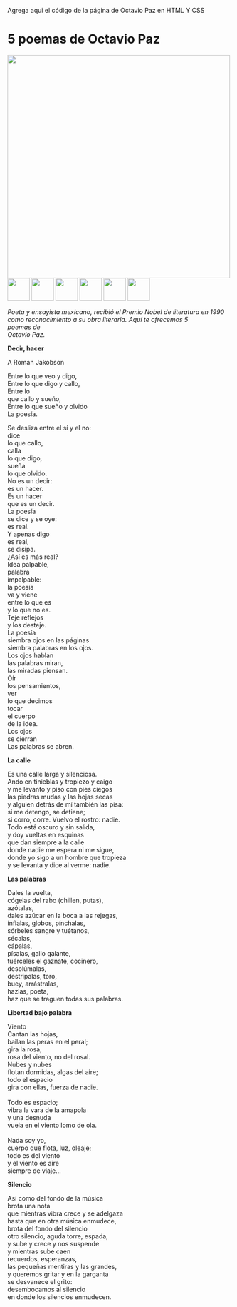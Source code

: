 Agrega aqui el código de la página de Octavio Paz en HTML Y CSS
<h1>5 poemas de Octavio Paz</h1>
<img src = "https://cdn.zendalibros.com/wp-content/uploads/2017/12/octavio-paz-e1512378346848.jpg" width= "500 px">
<br>
<img src = "https://encrypted-tbn0.gstatic.com/images?q=tbn:ANd9GcRIcj1QG08ST-bJVJ2cpb5EnlnLOxetRFlNDQ&usqp=CAU" width= "50px">

<img src = "https://encrypted-tbn0.gstatic.com/images?q=tbn:ANd9GcTJyqAGrn74GxjQoO9pX5cs0ilafpJMJKlqgA&usqp=CAU" width= "50px">
<img src = "https://e7.pngegg.com/pngimages/617/28/png-clipart-twitter-logo-blue-sky-wing-beak-font-twitter-blue-social-media.png" width= "50px">
<img src = "https://cdn.pnghd.pics/data/961/telegram-logo-png-transparent-background-1.png" width= "50px">
<img src = "https://encrypted-tbn0.gstatic.com/images?q=tbn:ANd9GcSRHKgOIomcYR0uuye3F8lYjuPa4eVRQjjvbw&usqp=CAU" width= "50px">
<img src = "https://encrypted-tbn0.gstatic.com/images?q=tbn:ANd9GcQGTyRG13zlewMpCN06-kZqeceXDZAhVc77mkzxbjcqTiJAK0fCqcAiPEUWQbnEdoVChjE&usqp=CAU" width= "50px">


<p><i>Poeta y ensayista mexicano, recibió el Premio Nobel de literatura en 1990<br>como reconocimiento a su obra literaria. Aquí te ofrecemos 5<br>poemas de<br>Octavio Paz.</i></p>
<p><b> Decir, hacer </b></p>
<p>A Roman Jakobson</p>
<p>Entre lo que veo y digo,<br>Entre lo que digo y callo,<br>Entre lo<br>que callo y sueño,<br>Entre lo que sueño y olvido<br>
La poesía.</p>
<p>Se desliza entre el sí y el no:<br>
dice<br>
lo que callo,<br>
calla<br>
lo que digo,<br>
sueña<br>
lo que olvido.<br>
No es un decir:<br>
es un hacer.<br>
Es un hacer<br>
que es un decir.<br>
La poesía<br>
se dice y se oye:<br>
es real.<br>
Y apenas digo<br>
es real,<br>
se disipa.<br>
¿Así es más real?<br>
Idea palpable,<br>
palabra<br>
impalpable:<br>
la poesía<br>
va y viene<br>
entre lo que es<br>
y lo que no es.<br>
Teje reflejos<br>
y los desteje.<br>
La poesía<br>
siembra ojos en las páginas<br>
siembra palabras en los ojos.<br>
Los ojos hablan<br>
las palabras miran,<br>
las miradas piensan.<br>
Oír<br>
los pensamientos,<br>
ver<br>
lo que decimos<br>
tocar<br>
el cuerpo<br>
de la idea.<br>
Los ojos<br>
se cierran<br>
Las palabras se abren.</p>



<p><b> La calle </b></p>

<p>Es una calle larga y silenciosa.<br>
Ando en tinieblas y tropiezo y caigo<br>
y me levanto y piso con pies ciegos<br>
las piedras mudas y las hojas secas<br>
y alguien detrás de mí también las pisa:<br>
si me detengo, se detiene;<br>
si corro, corre. Vuelvo el rostro: nadie.<br>
Todo está oscuro y sin salida,<br>
y doy vueltas en esquinas<br>
que dan siempre a la calle<br>
donde nadie me espera ni me sigue,<br>
donde yo sigo a un hombre que tropieza<br>
y se levanta y dice al verme: nadie.</p>

<p><b> Las palabras </b></p>
<p>Dales la vuelta,<br>
cógelas del rabo (chillen, putas),<br>
azótalas,<br>
dales azúcar en la boca a las rejegas,<br>
ínflalas, globos, pínchalas,<br>
sórbeles sangre y tuétanos,<br>
sécalas,<br>
cápalas,<br>
písalas, gallo galante,<br>
tuérceles el gaznate, cocinero,<br>
desplúmalas,<br>
destrípalas, toro,<br>
buey, arrástralas,<br>
hazlas, poeta,<br>
haz que se traguen todas sus palabras.</p>

<p><b> Libertad bajo palabra </b></p>
<p>Viento<br>
Cantan las hojas,<br>
bailan las peras en el peral;<br>
gira la rosa,<br>
rosa del viento, no del rosal.<br>
Nubes y nubes<br>
flotan dormidas, algas del aire;<br>
todo el espacio<br>
gira con ellas, fuerza de nadie.<br>
<br>
Todo es espacio;<br>
vibra la vara de la amapola<br>
y una desnuda<br>
vuela en el viento lomo de ola.<br>
<br>
Nada soy yo,<br>
cuerpo que flota, luz, oleaje;<br>
todo es del viento<br>
y el viento es aire<br>
siempre de viaje…</p>

<p><b> Silencio</b></p>
<p>Así como del fondo de la música<br>
brota una nota<br>
que mientras vibra crece y se adelgaza<br>
hasta que en otra música enmudece,<br>
brota del fondo del silencio<br>
otro silencio, aguda torre, espada,<br>
y sube y crece y nos suspende<br>
y mientras sube caen<br>
recuerdos, esperanzas,<br>
las pequeñas mentiras y las grandes,<br>
y queremos gritar y en la garganta<br>
se desvanece el grito:<br>
desembocamos al silencio<br>
en donde los silencios enmudecen.</p>
